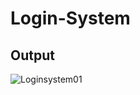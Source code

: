 # Login-System

## Output


![Loginsystem01](https://user-images.githubusercontent.com/104821909/193565879-94faa798-eb44-4ea7-af7c-a5d08e3df557.png)
